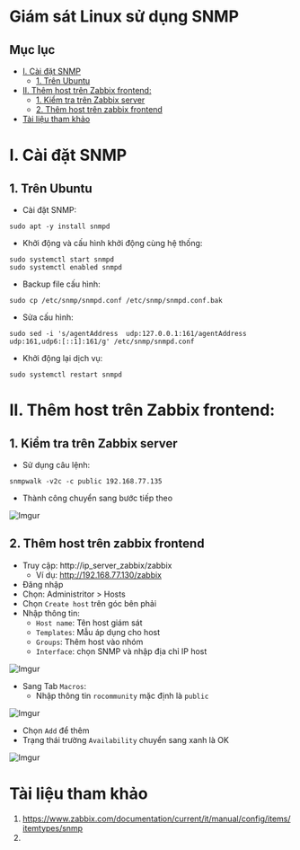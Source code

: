 <h1> Giám sát Linux sử dụng SNMP </h1>

<h2> Mục lục </h2>

- [I. Cài đặt SNMP](#i-cài-đặt-snmp)
  - [1. Trên Ubuntu](#1-trên-ubuntu)
- [II. Thêm host trên Zabbix frontend:](#ii-thêm-host-trên-zabbix-frontend)
  - [1. Kiểm tra trên Zabbix server](#1-kiểm-tra-trên-zabbix-server)
  - [2. Thêm host trên zabbix frontend](#2-thêm-host-trên-zabbix-frontend)
- [Tài liệu tham khảo](#tài-liệu-tham-khảo)


# I. Cài đặt SNMP
## 1. Trên Ubuntu

- Cài đặt SNMP:
```
sudo apt -y install snmpd
```

- Khởi động và cấu hình khởi động cùng hệ thống:
```
sudo systemctl start snmpd
sudo systemctl enabled snmpd
```

- Backup file cấu hình:
```
sudo cp /etc/snmp/snmpd.conf /etc/snmp/snmpd.conf.bak
```
- Sửa cấu hình:
```
sudo sed -i 's/agentAddress  udp:127.0.0.1:161/agentAddress udp:161,udp6:[::1]:161/g' /etc/snmp/snmpd.conf
```

- Khởi động lại dịch vụ:
```
sudo systemctl restart snmpd
```
# II. Thêm host trên Zabbix frontend:
## 1. Kiểm tra trên Zabbix server

- Sử dụng câu lệnh:
```
snmpwalk -v2c -c public 192.168.77.135
```
- Thành công chuyển sang bước tiếp theo

![Imgur](https://i.imgur.com/r233Nhs.png)

## 2. Thêm host trên zabbix frontend

- Truy cập: http://ip_server_zabbix/zabbix
  - Ví dụ: http://192.168.77.130/zabbix
- Đăng nhập
- Chọn: Administritor > Hosts
- Chọn `Create host` trên góc bên phải
- Nhập thông tin:
  - `Host name`: Tên host giám sát
  - `Templates`: Mẫu áp dụng cho host
  - `Groups`: Thêm host vào nhóm
  - `Interface`: chọn SNMP và nhập địa chỉ IP host

![Imgur](https://i.imgur.com/ZyRrGzC.png)

- Sang Tab `Macros`:
  - Nhập thông tin `rocommunity` mặc định là `public`

![Imgur](https://i.imgur.com/lI4LEcE.png)

- Chọn `Add` để thêm
- Trạng thái trường `Availability` chuyển sang xanh là OK

![Imgur](https://i.imgur.com/4Add1Sn.png)

# Tài liệu tham khảo
1. https://www.zabbix.com/documentation/current/it/manual/config/items/itemtypes/snmp
2. 